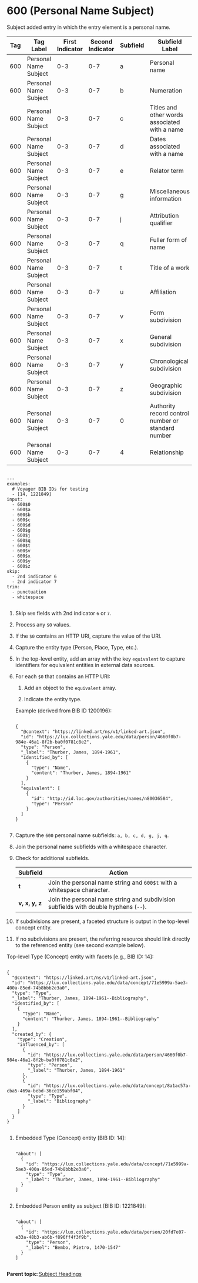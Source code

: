# 600 \(Personal Name Subject\)

Subject added entry in which the entry element is a personal name.



|Tag|Tag Label|First Indicator|Second Indicator|Subfield|Subfield Label|Repeatable|
|---|---------|---------------|----------------|--------|--------------|----------|
|600|Personal Name Subject|0-3|0-7|a|Personal name|F|
|600|Personal Name Subject|0-3|0-7|b|Numeration|F|
|600|Personal Name Subject|0-3|0-7|c|Titles and other words associated with a name|T|
|600|Personal Name Subject|0-3|0-7|d|Dates associated with a name|F|
|600|Personal Name Subject|0-3|0-7|e|Relator term|T|
|600|Personal Name Subject|0-3|0-7|g|Miscellaneous information|T|
|600|Personal Name Subject|0-3|0-7|j|Attribution qualifier|T|
|600|Personal Name Subject|0-3|0-7|q|Fuller form of name|F|
|600|Personal Name Subject|0-3|0-7|t|Title of a work|F|
|600|Personal Name Subject|0-3|0-7|u|Affiliation|F|
|600|Personal Name Subject|0-3|0-7|v|Form subdivision|T|
|600|Personal Name Subject|0-3|0-7|x|General subdivision|T|
|600|Personal Name Subject|0-3|0-7|y|Chronological subdivision|T|
|600|Personal Name Subject|0-3|0-7|z|Geographic subdivision|T|
|600|Personal Name Subject|0-3|0-7|0|Authority record control number or standard number|T|
|600|Personal Name Subject|0-3|0-7|4|Relationship|T|

```

---
examples:
  # Voyager BIB IDs for testing
  - [14, 1221849]
input:
  - 600$0
  - 600$a
  - 600$b
  - 600$c
  - 600$d
  - 600$g
  - 600$j
  - 600$q
  - 600$t
  - 600$v
  - 600$x
  - 600$y
  - 600$z
skip:
  - 2nd indicator 6
  - 2nd indicator 7
trim:
  - punctuation
  - whitespace                
        
```

1.  Skip `600` fields with 2nd indicator `6` or `7`.

2.  Process any `$0` values.

3.  If the `$0` contains an HTTP URI, capture the value of the URI.

4.  Capture the entity type \(Person, Place, Type, etc.\).

5.  In the top-level entity, add an array with the key `equivalent` to capture identifiers for equivalent entities in external data sources.

6.  For each `$0` that contains an HTTP URI:

    1.  Add an object to the `equivalent` array.

    2.  Indicate the entity type.

    Example \(derived from BIB ID 1200196\):

    ```
    
    {
      "@context": "https://linked.art/ns/v1/linked-art.json",
      "id": "https://lux.collections.yale.edu/data/person/4660f0b7-984e-46a1-8f2b-ba0f0781c8e2",
      "type": "Person",
      "_label": "Thurber, James, 1894-1961",
      "identified_by": [
        {
          "type": "Name",
          "content": "Thurber, James, 1894-1961"
        }
      ],
      "equivalent": [
        {
          "id": "http://id.loc.gov/authorities/names/n80036584",
          "type": "Person"
        }
      ]
    }                        
                
    ```

7.  Capture the `600` personal name subfields: `a, b, c, d, g, j, q`.

8.  Join the personal name subfields with a whitespace character.

9.  Check for additional subfields.

    |Subfield|Action|
    |--------|------|
    |**t**|Join the personal name string and `600$t` with a whitespace character.|
    |**v, x, y, z**|Join the personal name string and subdivision subfields with double hyphens \(`--`\).|

10. If subdivisions are present, a faceted structure is output in the top-level concept entity.

11. If no subdivisions are present, the referring resource should link directly to the referenced entity \(see second example below\).


Top-level Type \(Concept\) entity with facets \[e.g., BIB ID: 14\]:

```

{
  "@context": "https://linked.art/ns/v1/linked-art.json",
  "id": "https://lux.collections.yale.edu/data/concept/71e5999a-5ae3-400a-85ed-74b8bbb2e3a0",
  "type": "Type",
  "_label": "Thurber, James, 1894-1961--Bibliography",
  "identified_by": [
    {
      "type": "Name",
      "content": "Thurber, James, 1894-1961--Bibliography"
    }
  ],
  "created_by": {
    "type": "Creation",
    "influenced_by": [
      {
        "id": "https://lux.collections.yale.edu/data/person/4660f0b7-984e-46a1-8f2b-ba0f0781c8e2",
        "type": "Person",
        "_label": "Thurber, James, 1894-1961"
      },
      {
        "id": "https://lux.collections.yale.edu/data/concept/8a1ac57a-cba5-469a-bebd-36ce159abf04",
        "type": "Type",
        "_label": "Bibliography"
      }
    ]
  }
}                
        
```

1.  Embedded Type \(Concept\) entity \[BIB ID: 14\]:

    ```
    
    "about": [
      {
        "id": "https://lux.collections.yale.edu/data/concept/71e5999a-5ae3-400a-85ed-74b8bbb2e3a0",
        "type": "Type",
        "_label": "Thurber, James, 1894-1961--Bibliography"
      }
    ]       
            
    ```

2.  Embedded Person entity as subject \[BIB ID: 1221849\]:

    ```
    
    "about": [
      {
        "id": "https://lux.collections.yale.edu/data/person/20fd7e07-e33a-48b3-ab6b-f896ff4f3f9b",
        "type": "Person",
        "_label": "Bembo, Pietro, 1470-1547"
      }
    ]       
            
    ```


**Parent topic:**[Subject Headings](../type/type_subject.md)

